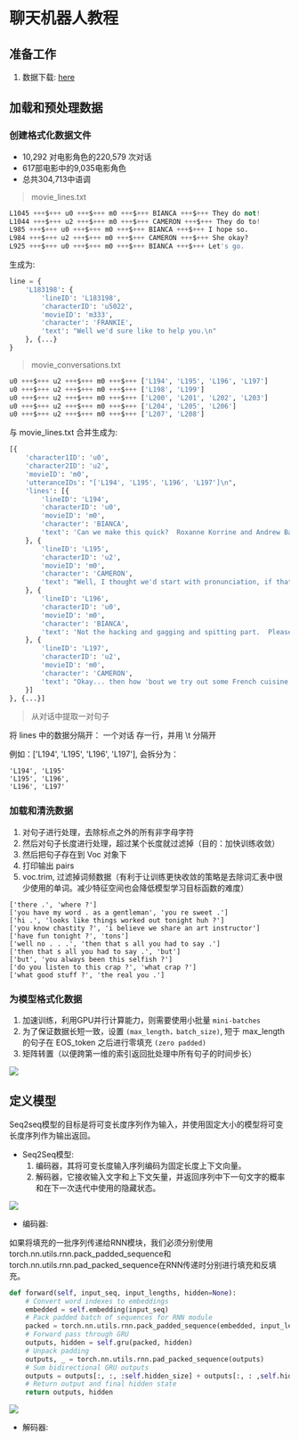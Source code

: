 # 聊天机器人教程

## 准备工作

1. 数据下载: [here](https://www.cs.cornell.edu/~cristian/Cornell_Movie-Dialogs_Corpus.html)

## 加载和预处理数据

### 创建格式化数据文件

* 10,292 对电影角色的220,579 次对话
* 617部电影中的9,035电影角色
* 总共304,713中语调

> movie_lines.txt

```python
L1045 +++$+++ u0 +++$+++ m0 +++$+++ BIANCA +++$+++ They do not!
L1044 +++$+++ u2 +++$+++ m0 +++$+++ CAMERON +++$+++ They do to!
L985 +++$+++ u0 +++$+++ m0 +++$+++ BIANCA +++$+++ I hope so.
L984 +++$+++ u2 +++$+++ m0 +++$+++ CAMERON +++$+++ She okay?
L925 +++$+++ u0 +++$+++ m0 +++$+++ BIANCA +++$+++ Let's go.
```

生成为:

```python
line = {
    'L183198': {
        'lineID': 'L183198', 
        'characterID': 'u5022', 
        'movieID': 'm333', 
        'character': 'FRANKIE', 
        'text': "Well we'd sure like to help you.\n"
    }, {...}
}
```

> movie_conversations.txt

```python
u0 +++$+++ u2 +++$+++ m0 +++$+++ ['L194', 'L195', 'L196', 'L197']
u0 +++$+++ u2 +++$+++ m0 +++$+++ ['L198', 'L199']
u0 +++$+++ u2 +++$+++ m0 +++$+++ ['L200', 'L201', 'L202', 'L203']
u0 +++$+++ u2 +++$+++ m0 +++$+++ ['L204', 'L205', 'L206']
u0 +++$+++ u2 +++$+++ m0 +++$+++ ['L207', 'L208']
```

与 movie_lines.txt 合并生成为:

```python
[{
    'character1ID': 'u0',
    'character2ID': 'u2',
    'movieID': 'm0',
    'utteranceIDs': "['L194', 'L195', 'L196', 'L197']\n",
    'lines': [{
        'lineID': 'L194',
        'characterID': 'u0',
        'movieID': 'm0',
        'character': 'BIANCA',
        'text': 'Can we make this quick?  Roxanne Korrine and Andrew Barrett are having an incredibly horrendous public break- up on the quad.  Again.\n'
    }, {
        'lineID': 'L195',
        'characterID': 'u2',
        'movieID': 'm0',
        'character': 'CAMERON',
        'text': "Well, I thought we'd start with pronunciation, if that's okay with you.\n"
    }, {
        'lineID': 'L196',
        'characterID': 'u0',
        'movieID': 'm0',
        'character': 'BIANCA',
        'text': 'Not the hacking and gagging and spitting part.  Please.\n'
    }, {
        'lineID': 'L197',
        'characterID': 'u2',
        'movieID': 'm0',
        'character': 'CAMERON',
        'text': "Okay... then how 'bout we try out some French cuisine.  Saturday?  Night?\n"
    }]
}, {...}]
```

> 从对话中提取一对句子

将 lines 中的数据分隔开： 一个对话 存一行，并用 \t 分隔开

例如：['L194', 'L195', 'L196', 'L197'], 会拆分为：

```
'L194', 'L195'
'L195', 'L196',
'L196', 'L197'
```

### 加载和清洗数据

1. 对句子进行处理，去除标点之外的所有非字母字符
2. 然后对句子长度进行处理，超过某个长度就过滤掉（目的：加快训练收敛）
3. 然后把句子存在到 Voc 对象下
4. 打印输出 pairs
5. voc.trim, 过滤掉词频数据（有利于让训练更快收敛的策略是去除词汇表中很少使用的单词。减少特征空间也会降低模型学习目标函数的难度）

```
['there .', 'where ?']
['you have my word . as a gentleman', 'you re sweet .']
['hi .', 'looks like things worked out tonight huh ?']
['you know chastity ?', 'i believe we share an art instructor']
['have fun tonight ?', 'tons']
['well no . . .', 'then that s all you had to say .']
['then that s all you had to say .', 'but']
['but', 'you always been this selfish ?']
['do you listen to this crap ?', 'what crap ?']
['what good stuff ?', 'the real you .']
```

### 为模型格式化数据

1. 加速训练，利用GPU并行计算能力，则需要使用小批量 `mini-batches`
2. 为了保证数据长短一致，设置 `(max_length，batch_size)`, 短于 max_length 的句子在 EOS_token 之后进行零填充 `(zero padded)`
3. 矩阵转置（以便跨第一维的索引返回批处理中所有句子的时间步长）

![](https://pytorch.apachecn.org/docs/1.0/img/b2f1969c698070d055c23fc81ab07b1b.jpg)

## 定义模型

Seq2seq模型的目标是将可变长度序列作为输入，并使用固定大小的模型将可变长度序列作为输出返回。

* Seq2Seq模型: 
    1. 编码器，其将可变长度输入序列编码为固定长度上下文向量。 
    2. 解码器，它接收输入文字和上下文矢量，并返回序列中下一句文字的概率和在下一次迭代中使用的隐藏状态。

![](https://pytorch.apachecn.org/docs/1.0/img/32a87cf8d0353ceb0037776f833b92a7.jpg)


* 编码器:

如果将填充的一批序列传递给RNN模块，我们必须分别使用torch.nn.utils.rnn.pack_padded_sequence和torch.nn.utils.rnn.pad_packed_sequence在RNN传递时分别进行填充和反填充。

```py
def forward(self, input_seq, input_lengths, hidden=None):
    # Convert word indexes to embeddings
    embedded = self.embedding(input_seq)
    # Pack padded batch of sequences for RNN module
    packed = torch.nn.utils.rnn.pack_padded_sequence(embedded, input_lengths)
    # Forward pass through GRU
    outputs, hidden = self.gru(packed, hidden)
    # Unpack padding
    outputs, _ = torch.nn.utils.rnn.pad_packed_sequence(outputs)
    # Sum bidirectional GRU outputs
    outputs = outputs[:, :, :self.hidden_size] + outputs[:, : ,self.hidden_size:]
    # Return output and final hidden state
    return outputs, hidden
```

![](https://pytorch.apachecn.org/docs/1.0/img/c653271eb5fb762482bceb5e2464e680.jpg)

* 解码器: